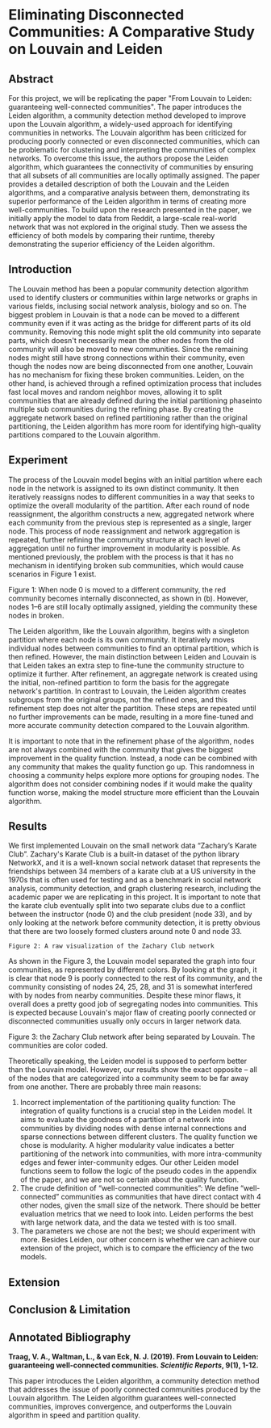 # Eliminating Disconnected Communities: A Comparative Study on Louvain and Leiden

## Abstract

For this project, we will be replicating the paper "From Louvain to Leiden: guaranteeing well-connected communities". The paper introduces the Leiden algorithm, a community detection method developed to improve upon the Louvain algorithm, a widely-used approach for identifying communities in networks. The Louvain algorithm has been criticized for producing poorly connected or even disconnected communities, which can be problematic for clustering and interpreting the communities of complex networks. To overcome this issue, the authors propose the Leiden algorithm, which guarantees the connectivity of communities by ensuring that all subsets of all communities are locally optimally assigned.  The paper provides a detailed description of both the Louvain and the Leiden algorithms, and a comparative analysis between them, demonstrating its superior performance of the Leiden algorithm in terms of creating more well-communities. To build upon the research presented in the paper, we initially apply the model to data from Reddit, a large-scale real-world network that was not explored in the original study. Then we assess the efficiency of both models by comparing their runtime, thereby demonstrating the superior efficiency of the Leiden algorithm. 

## Introduction

The Louvain method has been a popular community detection algorithm used to identify clusters or communities within large networks or graphs in various fields, inclusing social network analysis, biology and so on. The biggest problem in Louvain is that a node can be moved to a different community even if it was acting as the bridge for different parts of its old community. Removing this node might split the old community into separate parts, which doesn't necessarily mean the other nodes from the old community will also be moved to new communities. Since the remaining nodes might still have strong connections within their community, even though the nodes now are being disconnected from one another, Louvain has no mechanism for fixing these broken communities. Leiden, on the other hand, is achieved through a refined optimization process that includes fast local moves and random neighbor moves, allowing it to split communities that are already defined during the initial partitioning phaseinto multiple sub communities during the refining phase. By creating the aggregate network based on refined partitioning rather than the original partitioning, the Leiden algorithm has more room for identifying high-quality partitions compared to the Louvain algorithm. 

## Experiment

The process of the Louvain model begins with an initial partition where each node in the network is assigned to its own distinct community. It then iteratively reassigns nodes to different communities in a way that seeks to optimize the overall modularity of the partition. After each round of node reassignment, the algorithm constructs a new, aggregated network where each community from the previous step is represented as a single, larger node. This process of node reassignment and network aggregation is repeated, further refining the community structure at each level of aggregation until no further improvement in modularity is possible. As mentioned previously, the problem with the process is that it has no mechanism in identifying broken sub communities, which would cause scenarios in Figure 1 exist. 


Figure 1: When node 0 is moved to a different community, the red community becomes internally disconnected, as shown in (b). However, nodes 1–6 are still locally optimally assigned, yielding the community these nodes in broken.

The Leiden algorithm, like the Louvain algorithm, begins with a singleton partition where each node is its own community. It iteratively moves individual nodes between communities to find an optimal partition, which is then refined. However, the main distinction between Leiden and Louvain is that Leiden takes an extra step to fine-tune the community structure to optimize it further. After refinement, an aggregate network is created using the initial, non-refined partition to form the basis for the aggregate network's partition. In contrast to Louvain, the Leiden algorithm creates subgroups from the original groups, not the refined ones, and this refinement step does not alter the partition. These steps are repeated until no further improvements can be made, resulting in a more fine-tuned and more accurate community detection compared to the Louvain algorithm.

It is important to note that in the refinement phase of the algorithm, nodes are not always combined with the community that gives the biggest improvement in the quality function. Instead, a node can be combined with any community that makes the quality function go up. This randomness in choosing a community helps explore more options for grouping nodes. The algorithm does not consider combining nodes if it would make the quality function worse, making the model structure more efficient than the Louvain algorithm.

## Results

We first implemented Louvain on the small network data “Zachary’s Karate Club”. Zachary's Karate Club is a built-in dataset of the python library NetworkX, and it is a well-known social network dataset that represents the friendships between 34 members of a karate club at a US university in the 1970s that is often used for testing and as a benchmark in social network analysis, community detection, and graph clustering research, including the academic paper we are replicating in this project. It is important to note that the karate club eventually split into two separate clubs due to a conflict between the instructor (node 0) and the club president (node 33), and by only looking at the network before community detection, it is pretty obvious that there are two loosely formed clusters around note 0 and node 33.

    Figure 2: A raw visualization of the Zachary Club network

As shown in the Figure 3, the Louvain model separated the graph into four communities, as represented by different colors. By looking at the graph, it is clear that node 9 is poorly connected to the rest of its community, and the community consisting of nodes 24, 25, 28, and 31 is somewhat interfered with by nodes from nearby communities. Despite these minor flaws, it overall does a pretty good job of segregating nodes into communities. This is expected because Louvain's major flaw of creating poorly connected or disconnected communities usually only occurs in larger network data. 

Figure 3: the Zachary Club network after being separated by Louvain. The communities are color coded. 

Theoretically speaking, the Leiden model is supposed to perform better than the Louvain model. However, our results show the exact opposite – all of the nodes that are categorized into a community seem to be far away from one another. There are probably three main reasons:

1. Incorrect implementation of the partitioning quality function: The integration of quality functions is a crucial step in the Leiden model. It aims to evaluate the goodness of a partition of a network into communities by dividing nodes with dense internal connections and sparse connections between different clusters. The quality function we chose is modularity. A higher modularity value indicates a better partitioning of the network into communities, with more intra-community edges and fewer inter-community edges. Our other Leiden model functions seem to follow the logic of the pseudo codes in the appendix of the paper, and we are not so certain about the quality function.
2. The crude definition of “well-connected communities”: We define “well-connected” communities as communities that have direct contact with 4 other nodes, given the small size of the network. There should be better evaluation metrics that we need to look into.
Leiden performs the best with large network data, and the data we tested with is too small.
3. The parameters we chose are not the best; we should experiment with more. Besides Leiden, our other concern is whether we can achieve our extension of the project, which is to compare the efficiency of the two models.

## Extension

## Conclusion & Limitation

## Annotated Bibliography

**Traag, V. A., Waltman, L., & van Eck, N. J. (2019). From Louvain to Leiden: guaranteeing well-connected communities. *Scientific Reports*, 9(1), 1-12.**

This paper introduces the Leiden algorithm, a community detection method that addresses the issue of poorly connected communities produced by the Louvain algorithm. The Leiden algorithm guarantees well-connected communities, improves convergence, and outperforms the Louvain algorithm in speed and partition quality.
